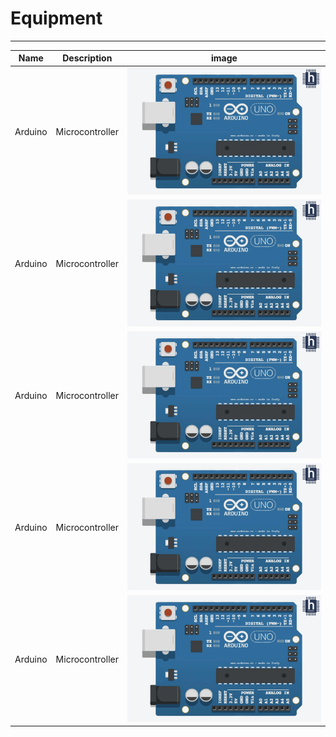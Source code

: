 # Equipment
---
Name | Description | image | 
---|---|---
Arduino | Microcontroller | ![An Arduino](../images/arduino_uno.png)
Arduino | Microcontroller | ![An Arduino](../images/arduino_uno.png)
Arduino | Microcontroller | ![An Arduino](../images/arduino_uno.png)
Arduino | Microcontroller | ![An Arduino](../images/arduino_uno.png)
Arduino | Microcontroller | ![An Arduino](../images/arduino_uno.png)